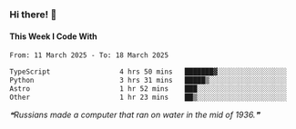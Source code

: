 ### Hi there! 👋

#### This Week I Code With
<!--START_SECTION:waka-->

```txt
From: 11 March 2025 - To: 18 March 2025

TypeScript                 4 hrs 50 mins   ███████▓░░░░░░░░░░░░░░░░░   30.20 %
Python                     3 hrs 31 mins   █████▒░░░░░░░░░░░░░░░░░░░   21.96 %
Astro                      1 hr 52 mins    ███░░░░░░░░░░░░░░░░░░░░░░   11.71 %
Other                      1 hr 23 mins    ██▒░░░░░░░░░░░░░░░░░░░░░░   08.68 %
```

<!--END_SECTION:waka-->

<!--STARTS_HERE_QUOTE_README-->
<i>❝Russians made a computer that ran on water in the mid of 1936.❞</i>
<!--ENDS_HERE_QUOTE_README-->
